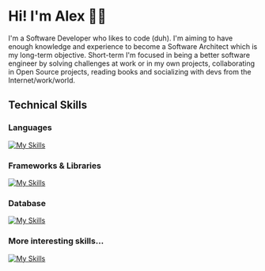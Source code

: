 # Hi! I'm Alex 👋😄
I'm a Software Developer who likes to code (duh). I'm aiming to have enough knowledge and experience to become a Software Architect which is my long-term objective.
Short-term I'm focused in being a better software engineer by solving challenges at work or in my own projects, collaborating in Open Source projects, reading books and socializing with devs from the Internet/work/world.

## Technical Skills
### Languages
[![My Skills](https://skillicons.dev/icons?i=cs,js,ts,java,kotlin,html,css,cpp,go)](https://skillicons.dev)

### Frameworks & Libraries
[![My Skills](https://skillicons.dev/icons?i=react,nodejs,dotnet,express)](https://skillicons.dev)

### Database
[![My Skills](https://skillicons.dev/icons?i=mysql,mongodb)](https://skillicons.dev)

### More interesting skills...
[![My Skills](https://skillicons.dev/icons?i=docker,azure,git)](https://skillicons.dev)


<!--
**Alastair7/Alastair7** is a ✨ _special_ ✨ repository because its `README.md` (this file) appears on your GitHub profile.

Here are some ideas to get you started:

- 🔭 I’m currently working on ...
- 🌱 I’m currently learning ...
- 👯 I’m looking to collaborate on ...
- 🤔 I’m looking for help with ...
- 💬 Ask me about ...
- 📫 How to reach me: ...
- 😄 Pronouns: ...
- ⚡ Fun fact: ...
-->
